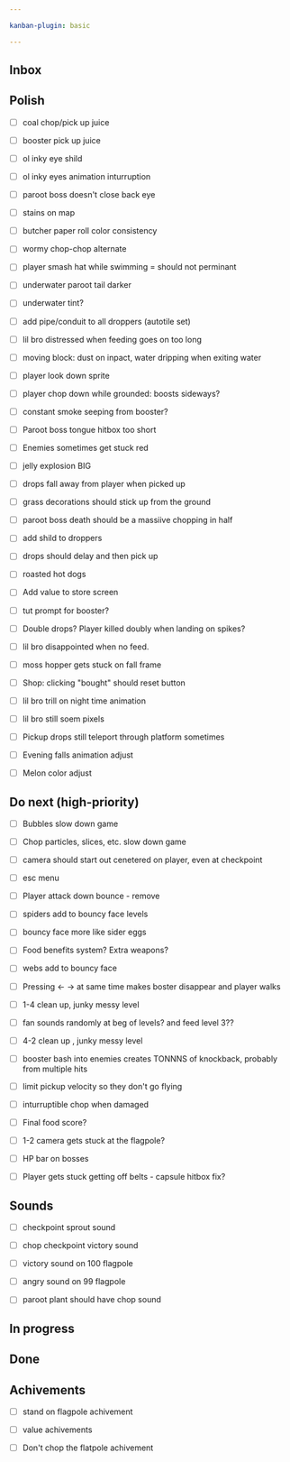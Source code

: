 ```yaml
---

kanban-plugin: basic

---
```


## Inbox



## Polish

- [ ] coal chop/pick up juice
- [ ] booster pick up juice
- [ ] ol inky eye shild
- [ ] ol inky eyes animation inturruption
- [ ] paroot boss doesn't close back eye
- [ ] stains on map
- [ ] butcher paper roll color consistency
- [ ] wormy chop-chop alternate
- [ ] player smash hat while swimming = should not perminant
- [ ] underwater paroot tail darker
- [ ] underwater tint?
- [ ] add pipe/conduit to all droppers (autotile set)
- [ ] lil bro distressed when feeding goes on too long
- [ ] moving block: dust on inpact, water dripping when exiting water
- [ ] player look down sprite
- [ ] player chop down while grounded: boosts sideways?
- [ ] constant smoke seeping from booster?
- [ ] Paroot boss tongue hitbox too short
- [ ] Enemies sometimes get stuck red
- [ ] jelly explosion BIG
- [ ] drops fall away from player when picked up
- [ ] grass decorations should stick up from the ground
- [ ] paroot boss death should be a massiive chopping in half
- [ ] add shild to droppers
- [ ] drops should delay and then pick up
- [ ] roasted hot dogs
- [ ] Add value to store screen
- [ ] tut prompt for booster?
- [ ] Double drops? Player killed doubly when landing on spikes?
- [ ] lil bro disappointed when no feed.
- [ ] moss hopper gets stuck on fall frame
- [ ] Shop: clicking "bought" should reset button
- [ ] lil bro trill on night time animation
- [ ] lil bro still soem pixels
- [ ] Pickup drops still teleport through platform sometimes
- [ ] Evening falls animation adjust
- [ ] Melon color adjust


## Do next (high-priority)

- [ ] Bubbles slow down game
- [ ] Chop particles, slices, etc. slow down game
- [ ] camera should start out cenetered on player, even at checkpoint
- [ ] esc menu
- [ ] Player attack down bounce - remove
- [ ] spiders add to bouncy face levels
- [ ] bouncy face more like sider eggs
- [ ] Food benefits system? Extra weapons?
- [ ] webs add to bouncy face
- [ ] Pressing <- -> at same time makes boster disappear and player walks
- [ ] 1-4 clean up, junky messy level
- [ ] fan sounds randomly at beg of levels? and feed level 3??
- [ ] 4-2 clean up , junky messy level
- [ ] booster bash into enemies creates TONNNS of knockback, probably from multiple hits
- [ ] limit pickup velocity so they don't go flying
- [ ] inturruptible chop when damaged
- [ ] Final food score?
- [ ] 1-2 camera gets stuck at the flagpole?
- [ ] HP bar on bosses
- [ ] Player gets stuck getting off belts - capsule hitbox fix?


## Sounds

- [ ] checkpoint sprout sound
- [ ] chop checkpoint victory sound
- [ ] victory sound on 100 flagpole
- [ ] angry sound on 99 flagpole
- [ ] paroot plant should have chop sound


## In progress



## Done



## Achivements

- [ ] stand on flagpole achivement
- [ ] value achivements
- [ ] Don't chop the flatpole achivement


